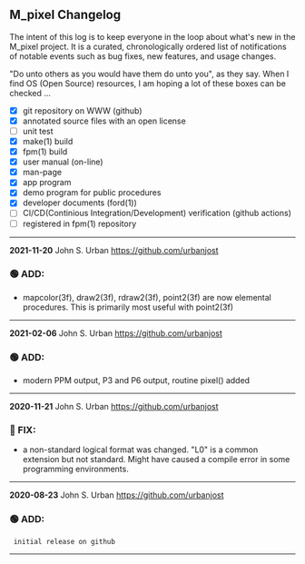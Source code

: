 ## M_pixel Changelog

The intent of this log is to keep everyone in the loop about what's new
in the M_pixel  project. It is a curated, chronologically ordered list
of notifications of notable events such as bug fixes, new features,
and usage changes.

"Do unto others as you would have them do unto you", as they say. When I
find OS (Open Source) resources, I am hoping a lot of these boxes can be
checked ...
   - [x] git repository on WWW (github)
   - [x] annotated source files with an open license
   - [ ] unit test
   - [x] make(1) build
   - [x] fpm(1) build
   - [x] user manual (on-line)
   - [x] man-page
   - [x] app program
   - [x] demo program for public procedures
   - [x] developer documents (ford(1))
   - [ ] CI/CD(Continious Integration/Development) verification (github actions)
   - [ ] registered in fpm(1) repository
---
**2021-11-20**  John S. Urban  <https://github.com/urbanjost>

### :green_circle: ADD:
   -  mapcolor(3f), draw2(3f), rdraw2(3f), point2(3f) are now elemental procedures.
      This is primarily most useful with point2(3f)
---
**2021-02-06**  John S. Urban  <https://github.com/urbanjost>

### :green_circle: ADD:
   - modern PPM output, P3 and P6 output, routine pixel() added
---
**2020-11-21**  John S. Urban  <https://github.com/urbanjost>

### :red_circle: FIX:
   -  a non-standard logical format was changed. "L0" is a common
      extension but not standard. Might have caused a compile error
      in some programming environments.
---
**2020-08-23**  John S. Urban  <https://github.com/urbanjost>

### :green_circle: ADD:
     initial release on github
---
<!--
### :orange_circle: DIFF:
       + renamed ADVICE(3f) to ALERT(3f)
### :green_circle: ADD:
       + advice(3f) was added to provide a standardized message format simply.
### :red_circle: FIX:
       + </bo> did not work on several terminal types, changed it to a more
         universally accepted value.
-->
